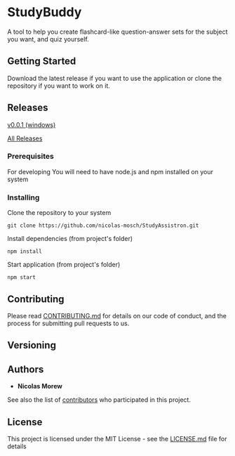 # StudyBuddy

A tool to help you create flashcard-like question-answer sets for the subject you want, and quiz yourself.

## Getting Started

Download the latest release if you want to use the application or clone the repository if you want to work on it.

## Releases

[v0.0.1 (windows)](https://github.com/nicolas-mosch/StudyAssistron/releases/download/v0.0.1/studyassistron-setup-0.0.1.exe)

[All Releases](https://github.com/nicolas-mosch/StudyAssistron/releases)


### Prerequisites

For developing You will need to have node.js and npm installed on your system

### Installing

Clone the repository to your system

```
git clone https://github.com/nicolas-mosch/StudyAssistron.git
```

Install dependencies (from project's folder)

```
npm install
```

Start application (from project's folder)

```
npm start
```


## Contributing

Please read [CONTRIBUTING.md](https://gist.github.com/StudyAssistron/404) for details on our code of conduct, and the process for submitting pull requests to us.

## Versioning


## Authors

* **Nicolas Morew**

See also the list of [contributors](https://github.com/StudyAssistron/404) who participated in this project.

## License

This project is licensed under the MIT License - see the [LICENSE.md](LICENSE.md) file for details
